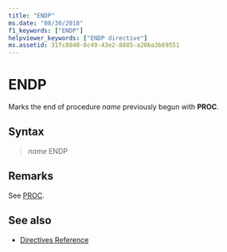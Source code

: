 ```yaml
---
title: "ENDP"
ms.date: "08/30/2018"
f1_keywords: ["ENDP"]
helpviewer_keywords: ["ENDP directive"]
ms.assetid: 31fc8040-8c49-43e2-8885-a20ba3b69551
---
```

# ENDP

Marks the end of procedure *name* previously begun with **PROC**.

## Syntax

> *name* ENDP

## Remarks

See [PROC](../../assembler/masm/proc.md).

## See also

- [Directives Reference](../../assembler/masm/directives-reference.md)
